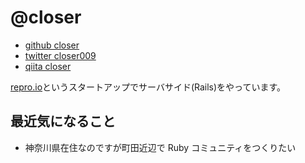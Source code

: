 # @closer

- [github closer](https://github.com/closer)
- [twitter closer009](https://twitter.com/closer009)
- [qiita closer](http://qiita.com/closer)

[repro.io](http://repro.io/)というスタートアップでサーバサイド(Rails)をやっています。

## 最近気になること

* 神奈川県在住なのですが町田近辺で Ruby コミュニティをつくりたい
